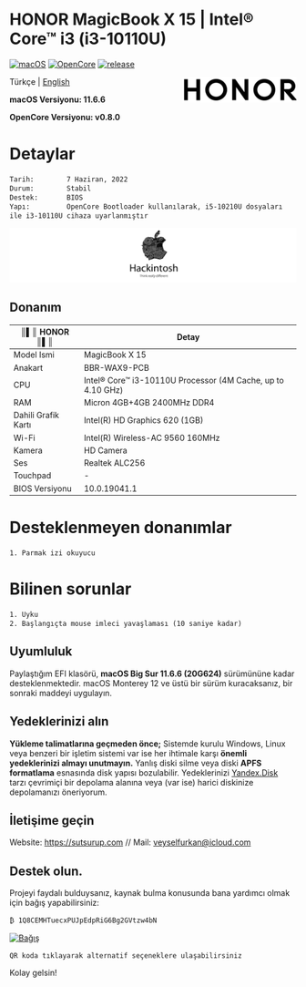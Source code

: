 # HONOR MagicBook X 15 | Intel® Core™ i3 (i3-10110U)

[![macOS](https://img.shields.io/badge/macOS-11.6.6-orange)](https://www.apple.com/uk/newsroom/2020/11/macos-big-sur-is-here)
[![OpenCore](https://img.shields.io/badge/OpenCore-0.8.0-9cf)](https://github.com/acidanthera/OpenCorePkg)
[![release](https://img.shields.io/badge/indir-son%20sürüm-blue.svg)](https://github.com/sutsurup/Honor-MagicBook-X15-Hackintosh/releases)

<img align="right" src="Images/honor_logo.svg" alt="Honor" width="200">

Türkçe | [English](#)

**macOS Versiyonu: 11.6.6**

**OpenCore Versiyonu: v0.8.0**

# Detaylar

    Tarih:        7 Haziran, 2022
    Durum:        Stabil
    Destek:       BIOS
    Yapı:         OpenCore Bootloader kullanılarak, i5-10210U dosyaları ile i3-10110U cihaza uyarlanmıştır

![Alt text](Images/Hackintosh.png)

## Donanım

| ║▌║ **HONOR** ║▌║ | Detay                                                  |
| ------------------- | ------------------------------------------- |
| Model Ismi      | MagicBook X 15      |
| Anakart           | 	BBR-WAX9-PCB     |
| CPU              | Intel® Core™ i3-10110U Processor (4M Cache, up to 4.10 GHz)              |
| RAM           | Micron 4GB+4GB 2400MHz DDR4    |
| Dahili Grafik Kartı | Intel(R) HD Graphics 620 (1GB)                    |
| Wi-Fi             | Intel(R) Wireless-AC 9560 160MHz |
| Kamera          | HD Camera  |
| Ses       | Realtek ALC256          |
| Touchpad       | -                        |
| BIOS Versiyonu      | 	10.0.19041.1                   |

# Desteklenmeyen donanımlar

    1. Parmak izi okuyucu
    
# Bilinen sorunlar

    1. Uyku
    2. Başlangıçta mouse imleci yavaşlaması (10 saniye kadar)

## Uyumluluk
Paylaştığım EFI klasörü, **macOS Big Sur 11.6.6 (20G624)** sürümününe kadar desteklenmektedir.
macOS Monterey 12 ve üstü bir sürüm kuracaksanız, bir sonraki maddeyi uygulayın.

## Yedeklerinizi alın
**Yükleme talimatlarına geçmeden önce;** Sistemde kurulu Windows, Linux veya benzeri bir işletim sistemi var ise her ihtimale karşı **önemli yedeklerinizi almayı unutmayın.** Yanlış diski silme veya diski **APFS formatlama** esnasında disk yapısı bozulabilir. Yedeklerinizi [Yandex.Disk](https://disk.yandex.com.tr) tarzı çevrimiçi bir depolama alanına veya (var ise) harici diskinize depolamanızı öneriyorum.

## İletişime geçin
Website: https://sutsurup.com //
Mail: [veyselfurkan@icloud.com](mailto:veyselfurkan@icloud.com)

## Destek olun.
Projeyi faydalı bulduysanız, kaynak bulma konusunda bana yardımcı olmak için bağış yapabilirsiniz:
```
₿ 1Q8CEMHTuecxPUJpEdpRiG6Bg2GVtzw4bN
``` 
<a href='https://github.com/sutsurup/sutsurup/blob/main/Donate.md'><img alt='Bağış' src='https://github.com/sutsurup/MSI-Hackintosh-Build/blob/main/Images/donate.png?raw=true' height='360px' width='375px'/></a>
```
QR koda tıklayarak alternatif seçeneklere ulaşabilirsiniz
``` 
Kolay gelsin!
